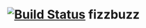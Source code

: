 [![Build Status](https://travis-ci.org/AdrianMolina/fizzbuzz.png)](https://travis-ci.org/AdrianMolina/fizzbuzz)
fizzbuzz
========
